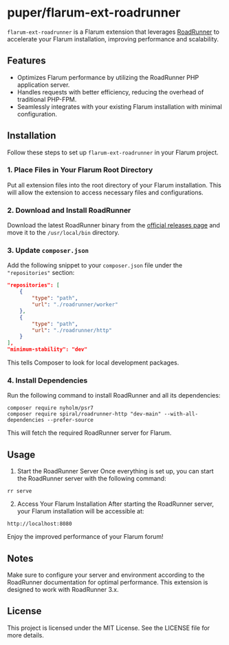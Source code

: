 # puper/flarum-ext-roadrunner

`flarum-ext-roadrunner` is a Flarum extension that leverages [RoadRunner](https://roadrunner.dev/) to accelerate your Flarum installation, improving performance and scalability.

## Features

- Optimizes Flarum performance by utilizing the RoadRunner PHP application server.
- Handles requests with better efficiency, reducing the overhead of traditional PHP-FPM.
- Seamlessly integrates with your existing Flarum installation with minimal configuration.

## Installation

Follow these steps to set up `flarum-ext-roadrunner` in your Flarum project.

### 1. Place Files in Your Flarum Root Directory

Put all extension files into the root directory of your Flarum installation. This will allow the extension to access necessary files and configurations.

### 2. Download and Install RoadRunner

Download the latest RoadRunner binary from the [official releases page](https://github.com/roadrunner-server/roadrunner/releases) and move it to the `/usr/local/bin` directory.

### 3. Update `composer.json`

Add the following snippet to your `composer.json` file under the `"repositories"` section:

```json
"repositories": [
    {
        "type": "path",
        "url": "./roadrunner/worker"
    },
    {
        "type": "path",
        "url": "./roadrunner/http"
    }
],
"minimum-stability": "dev"
```

This tells Composer to look for local development packages.

### 4. Install Dependencies
Run the following command to install RoadRunner and all its dependencies:

```
composer require nyholm/psr7
composer require spiral/roadrunner-http "dev-main" --with-all-dependencies --prefer-source
```
This will fetch the required RoadRunner server for Flarum.

## Usage
1. Start the RoadRunner Server
Once everything is set up, you can start the RoadRunner server with the following command:
```
rr serve
```
2. Access Your Flarum Installation
After starting the RoadRunner server, your Flarum installation will be accessible at:
```
http://localhost:8080
```
Enjoy the improved performance of your Flarum forum!

## Notes
Make sure to configure your server and environment according to the RoadRunner documentation for optimal performance.
This extension is designed to work with RoadRunner 3.x.

## License
This project is licensed under the MIT License. See the LICENSE file for more details.